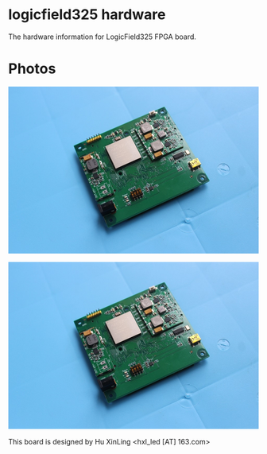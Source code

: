 # logicfield325 hardware

The hardware information for LogicField325 FPGA board.

# Photos

<p align="center"><img width="800" src="https://raw.githubusercontent.com/atommann/logicfield325-hardware/master/photos/logicfield325-top.jpg"></p>

<p align="center"><img width="800" src="https://raw.githubusercontent.com/atommann/logicfield325-hardware/master/photos/logicfield325-top.jpg"></p>

This board is designed by Hu XinLing <hxl_led [AT] 163.com>
